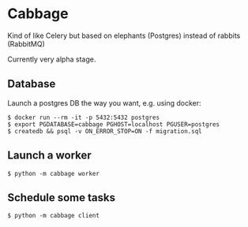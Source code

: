 # Cabbage

Kind of like Celery but based on elephants (Postgres) instead of rabbits (RabbitMQ)

Currently very alpha stage.

## Database

Launch a postgres DB the way you want, e.g. using docker:

```console
$ docker run --rm -it -p 5432:5432 postgres
$ export PGDATABASE=cabbage PGHOST=localhost PGUSER=postgres
$ createdb && psql -v ON_ERROR_STOP=ON -f migration.sql
```

## Launch a worker

```console
$ python -m cabbage worker
```


## Schedule some tasks

```console
$ python -m cabbage client
```
